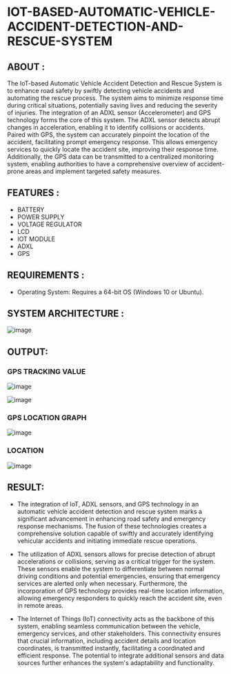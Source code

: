 # IOT-BASED-AUTOMATIC-VEHICLE-ACCIDENT-DETECTION-AND-RESCUE-SYSTEM

## ABOUT :

The IoT-based Automatic Vehicle Accident Detection and Rescue System is to enhance road safety by swiftly detecting vehicle accidents and automating the rescue process. The system aims to minimize response time during critical situations, potentially saving lives and reducing the severity of injuries. The integration of an ADXL sensor (Accelerometer) and GPS technology forms the core of this system. The ADXL sensor detects abrupt changes in acceleration, enabling it to identify collisions or accidents. Paired with GPS, the system can accurately pinpoint the location of the accident, facilitating prompt emergency response. This allows emergency services to quickly locate the accident site, improving their response time. Additionally, the GPS data can be transmitted to a centralized monitoring system, enabling authorities to have a comprehensive overview of accident-prone areas and implement targeted safety measures.


## FEATURES : 

+ BATTERY   
+ POWER SUPPLY     
+ VOLTAGE REGULATOR 
+ LCD
+ IOT MODULE
+ ADXL
+ GPS


## REQUIREMENTS :

+ Operating System: Requires a 64-bit OS (Windows 10 or Ubuntu).


## SYSTEM ARCHITECTURE :

![image](https://github.com/priya672003/IOT-BASED-AUTOMATIC-VEHICLE-ACCIDENT-DETECTION-AND-RESCUE-SYSTEM/assets/81132849/8bd33959-e6e8-4f3f-8bca-26cb618085ae)


## OUTPUT: 

### GPS TRACKING VALUE

![image](https://github.com/priya672003/IOT-BASED-AUTOMATIC-VEHICLE-ACCIDENT-DETECTION-AND-RESCUE-SYSTEM/assets/81132849/c312f7c4-81d1-4a7f-971a-93be00351f72)


![image](https://github.com/priya672003/IOT-BASED-AUTOMATIC-VEHICLE-ACCIDENT-DETECTION-AND-RESCUE-SYSTEM/assets/81132849/702f4226-bb89-42a6-82fe-3d3fb74fa154)


### GPS LOCATION  GRAPH

![image](https://github.com/priya672003/IOT-BASED-AUTOMATIC-VEHICLE-ACCIDENT-DETECTION-AND-RESCUE-SYSTEM/assets/81132849/2cfe6238-ffdc-45de-9e1f-36f7804875ae)


### LOCATION 

![image](https://github.com/priya672003/IOT-BASED-AUTOMATIC-VEHICLE-ACCIDENT-DETECTION-AND-RESCUE-SYSTEM/assets/81132849/ca1f1312-3ffb-4d76-b8c6-f777e2c1647f)



## RESULT: 

 + The integration of IoT, ADXL sensors, and GPS technology in an automatic vehicle accident detection and rescue system marks a significant advancement in enhancing road safety and emergency response mechanisms. The fusion of these technologies creates a comprehensive solution capable of swiftly and accurately identifying vehicular accidents and initiating immediate rescue operations.

+ The utilization of ADXL sensors allows for precise detection of abrupt accelerations or collisions, serving as a critical trigger for the system. These sensors enable the system to differentiate between normal driving conditions and potential emergencies, ensuring that emergency services are alerted only when necessary. Furthermore, the incorporation of GPS technology provides real-time location information, allowing emergency responders to quickly reach the accident site, even in remote areas.

+ The Internet of Things (IoT) connectivity acts as the backbone of this system, enabling seamless communication between the vehicle, emergency services, and other stakeholders. This connectivity ensures that crucial information, including accident details and location coordinates, is transmitted instantly, facilitating a coordinated and efficient response. The potential to integrate additional sensors and data sources further enhances the system's adaptability and functionality.
  
